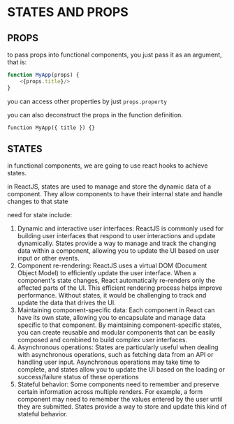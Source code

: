 # STATES AND PROPS

## PROPS

to pass props into functional components, you just pass it as an argument, that is:

```javascript
function MyApp(props) {
    <{props.title}/>
}

```

you can access other properties by just `props.property`

you can also deconstruct the props in the function definition.

`function MyApp({ title }) {}`

## STATES

in functional components, we are going to use react hooks to achieve states.

in ReactJS, states are used to manage and store the dynamic data of a component. They allow components to have their internal state and handle changes to that state

need for state include:

1. Dynamic and interactive user interfaces: ReactJS is commonly used for building user interfaces that respond to user interactions and update dynamically. States provide a way to manage and track the changing data within a component, allowing you to update the UI based on user input or other events.
2. Component re-rendering: ReactJS uses a virtual DOM (Document Object Model) to efficiently update the user interface. When a component's state changes, React automatically re-renders only the affected parts of the UI. This efficient rendering process helps improve performance. Without states, it would be challenging to track and update the data that drives the UI.
3. Maintaining component-specific data: Each component in React can have its own state, allowing you to encapsulate and manage data specific to that component. By maintaining component-specific states, you can create reusable and modular components that can be easily composed and combined to build complex user interfaces.
4. Asynchronous operations: States are particularly useful when dealing with asynchronous operations, such as fetching data from an API or handling user input. Asynchronous operations may take time to complete, and states allow you to update the UI based on the loading or success/failure status of these operations
5. Stateful behavior: Some components need to remember and preserve certain information across multiple renders. For example, a form component may need to remember the values entered by the user until they are submitted. States provide a way to store and update this kind of stateful behavior.
